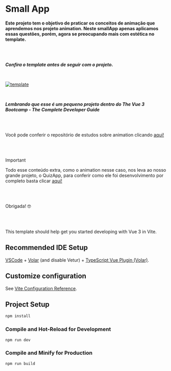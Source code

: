 # Small App

**Este projeto tem o objetivo de praticar os conceitos de animação que aprendemos nos projeto animation. Neste smallApp apenas aplicamos essas questões, porém, agora se preocupando mais com estética no template.**

<br>
<br>

***Confira o template antes de seguir com o projeto.***

<br>

[![template](https://drive.google.com/uc?id=1sk5JiSlAbM7eW2N5gMYEo__2IDbfdKiv)](https://youtu.be/BXEvfFKHdIc)

<br>

***Lembrando que esse é um pequeno projeto dentro do The Vue 3 Bootcamp - The Complete Developer Guide***

<br>
<br>

Você pode conferir o repositório de estudos sobre animation clicando [aqui!](https://github.com/AmandaMatar/animation)

<br>
<br>

> [!IMPORTANT]
> Todo esse conteúdo extra, como o animation nesse caso, nos leva ao nosso grande projeto, o QuizApp, para conferir como ele foi desenvolvimento por completo basta clicar [aqui!](https://github.com/AmandaMatar/QuizApp)

<br>
<br>

Obrigada! 	:nerd_face:

<br>
<br>

This template should help get you started developing with Vue 3 in Vite.

## Recommended IDE Setup

[VSCode](https://code.visualstudio.com/) + [Volar](https://marketplace.visualstudio.com/items?itemName=Vue.volar) (and disable Vetur) + [TypeScript Vue Plugin (Volar)](https://marketplace.visualstudio.com/items?itemName=Vue.vscode-typescript-vue-plugin).

## Customize configuration

See [Vite Configuration Reference](https://vitejs.dev/config/).

## Project Setup

```sh
npm install
```

### Compile and Hot-Reload for Development

```sh
npm run dev
```

### Compile and Minify for Production

```sh
npm run build
```
